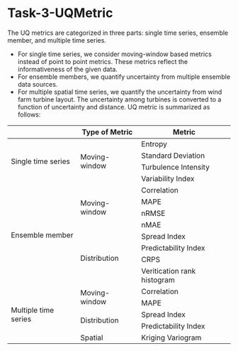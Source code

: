 # Task-3-UQMetric
The UQ metrics are categorized in three parts: single time series, ensemble member, and multiple time series. 
- For single time series, we consider moving-window based metrics instead of point to point metrics. These metrics reflect the informativeness of the given data. 
- For ensemble members, we quantify uncertainty from multiple ensemble data sources. 
- For multiple spatial time series, we quantify the uncertainty from wind farm turbine layout. The uncertainty among turbines is converted to a function of uncertainty and distance.
UQ metric is summarized as follows:
<table>
    <thead>
        <tr>
            <th>   </th>
            <th>Type of Metric</th>
            <th>Metric</th>
        </tr>
    </thead>
    <tbody>
        <tr>
            <td rowspan=4>Single time series</td>
            <td rowspan=4>Moving-window</td>
            <td>Entropy</td>
        </tr>
        <tr>
            <td>Standard Deviation</td>
        </tr>
        <tr>
            <td>Turbulence Intensity</td>
        </tr>
        <tr>
            <td>Variability Index</td>
        </tr>
        <tr>
            <td rowspan=8>Ensemble member</td>
            <td rowspan=4>Moving-window</td>
        <td>Correlation</td>
        </tr>
        <tr>
            <td>MAPE</td>
        </tr>
        <tr>
            <td>nRMSE</td>
        </tr>
        <tr>
            <td>nMAE</td>
        </tr>
        <tr>
            <td rowspan=4>Distribution</td>
            <td>Spread Index</td>
        </tr>
        <tr>
            <td>Predictability Index</td>
        </tr>
        <tr>
            <td>CRPS</td>
        </tr>
        <tr>
            <td>Veritication rank histogram</td>
        </tr>
        <tr>
                <tr>
            <td rowspan=5>Multiple time series</td>
            <td rowspan=2>Moving-window</td>
        <td>Correlation</td>
        </tr>
        <tr>
            <td>MAPE</td>
        </tr>
        <tr>
            <td rowspan=2>Distribution</td>
            <td>Spread Index</td>
        </tr>
        <tr>
            <td>Predictability Index</td>
        </tr>
         <td rowspan=1>Spatial</td>
            <td>Kriging Variogram</td>
        </tr>
        <tr>
    </tbody>
</table>

